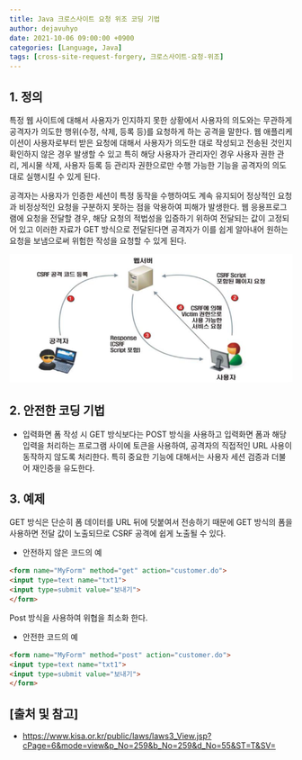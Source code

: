 ```yaml
---
title: Java 크로스사이트 요청 위조 코딩 기법
author: dejavuhyo
date: 2021-10-06 09:00:00 +0900
categories: [Language, Java]
tags: [cross-site-request-forgery, 크로스사이트-요청-위조]
---
```


## 1. 정의
특정 웹 사이트에 대해서 사용자가 인지하지 못한 상황에서 사용자의 의도와는 무관하게 공격자가 의도한 행위(수정, 삭제, 등록 등)를 요청하게 하는 공격을 말한다. 웹 애플리케이션이 사용자로부터 받은 요청에 대해서 사용자가 의도한 대로 작성되고 전송된 것인지 확인하지 않은 경우 발생할 수 있고 특히 해당 사용자가 관리자인 경우 사용자 권한 관리, 게시물 삭제, 사용자 등록 등 관리자 권한으로만 수행 가능한 기능을 공격자의 의도대로 실행시킬 수 있게 된다.

공격자는 사용자가 인증한 세션이 특정 동작을 수행하여도 계속 유지되어 정상적인 요청과 비정상적인 요청을 구분하지 못하는 점을 악용하여 피해가 발생한다. 웹 응용프로그램에 요청을 전달할 경우, 해당 요청의 적법성을 입증하기 위하여 전달되는 값이 고정되어 있고 이러한 자료가 GET 방식으로 전달된다면 공격자가 이를 쉽게 알아내어 원하는 요청을 보냄으로써 위험한 작성을 요청할 수 있게 된다.

![cross-site-request-forgery](/assets/img/2021-10-06-cross-site-request-forgery/cross-site-request-forgery.png)

## 2. 안전한 코딩 기법

* 입력화면 폼 작성 시 GET 방식보다는 POST 방식을 사용하고 입력화면 폼과 해당 입력을 처리하는 프로그램 사이에 토큰을 사용하여, 공격자의 직접적인 URL 사용이 동작하지 않도록 처리한다. 특히 중요한 기능에 대해서는 사용자 세션 검증과 더불어 재인증을 유도한다.

## 3. 예제
GET 방식은 단순히 폼 데이터를 URL 뒤에 덧붙여서 전송하기 때문에 GET 방식의 폼을 사용하면 전달 값이 노출되므로 CSRF 공격에 쉽게 노출될 수 있다.

* 안전하지 않은 코드의 예

```html
<form name="MyForm" method="get" action="customer.do">
<input type=text name="txt1">
<input type=submit value="보내기">
</form>
```

Post 방식을 사용하여 위협을 최소화 한다.

* 안전한 코드의 예

```html
<form name="MyForm" method="post" action="customer.do">
<input type=text name="txt1">
<input type=submit value="보내기">
</form>
```

## [출처 및 참고]
* <https://www.kisa.or.kr/public/laws/laws3_View.jsp?cPage=6&mode=view&p_No=259&b_No=259&d_No=55&ST=T&SV=>
